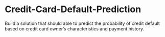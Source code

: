 # Credit-Card-Default-Prediction
 Build a solution that should able to predict the probability of credit  default based on credit card owner’s characteristics and payment history.

